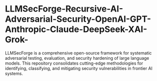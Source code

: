 # LLMSecForge-Recursive-AI-Adversarial-Security-OpenAI-GPT-Anthropic-Claude-DeepSeek-XAI-Grok-
LLMSecForge is a comprehensive open-source framework for systematic adversarial testing, evaluation, and security hardening of large language models. This repository consolidates cutting-edge methodologies for identifying, classifying, and mitigating security vulnerabilities in frontier AI systems.
